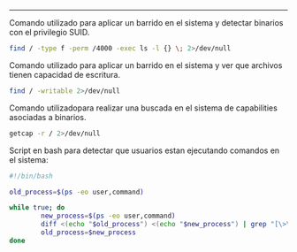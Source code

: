 -- -- 
Comando utilizado para aplicar un barrido en el sistema y detectar binarios con el privilegio SUID.
```bash
find / -type f -perm /4000 -exec ls -l {} \; 2>/dev/null
```

Comando utilizado para aplicar un barrido en el sistema y ver que archivos tienen capacidad de escritura.
```bash
find / -writable 2>/dev/null
```

Comando utilizadopara realizar una buscada en el sistema de capabilities asociadas a binarios.
```bash
getcap -r / 2>/dev/null
```


Script en bash para detectar que usuarios estan ejecutando comandos en el sistema:
```bash
#!/bin/bash

old_process=$(ps -eo user,command)

while true; do
        new_process=$(ps -eo user,command)
        diff <(echo "$old_process") <(echo "$new_process") | grep "[\>\<]" | grep -vE "procmon|command|kworker"
        old_process=$new_process
done
```